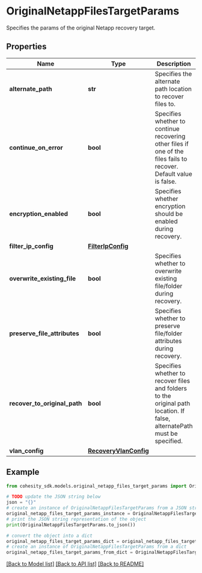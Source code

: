 # OriginalNetappFilesTargetParams

Specifies the params of the original Netapp recovery target.

## Properties

Name | Type | Description | Notes
------------ | ------------- | ------------- | -------------
**alternate_path** | **str** | Specifies the alternate path location to recover files to. | [optional] 
**continue_on_error** | **bool** | Specifies whether to continue recovering other files if one of the files fails to recover. Default value is false. | [optional] 
**encryption_enabled** | **bool** | Specifies whether encryption should be enabled during recovery. | [optional] 
**filter_ip_config** | [**FilterIpConfig**](FilterIpConfig.md) |  | [optional] 
**overwrite_existing_file** | **bool** | Specifies whether to overwrite existing file/folder during recovery. | [optional] 
**preserve_file_attributes** | **bool** | Specifies whether to preserve file/folder attributes during recovery. | [optional] 
**recover_to_original_path** | **bool** | Specifies whether to recover files and folders to the original path location. If false, alternatePath must be specified. | 
**vlan_config** | [**RecoveryVlanConfig**](RecoveryVlanConfig.md) |  | [optional] 

## Example

```python
from cohesity_sdk.models.original_netapp_files_target_params import OriginalNetappFilesTargetParams

# TODO update the JSON string below
json = "{}"
# create an instance of OriginalNetappFilesTargetParams from a JSON string
original_netapp_files_target_params_instance = OriginalNetappFilesTargetParams.from_json(json)
# print the JSON string representation of the object
print(OriginalNetappFilesTargetParams.to_json())

# convert the object into a dict
original_netapp_files_target_params_dict = original_netapp_files_target_params_instance.to_dict()
# create an instance of OriginalNetappFilesTargetParams from a dict
original_netapp_files_target_params_from_dict = OriginalNetappFilesTargetParams.from_dict(original_netapp_files_target_params_dict)
```
[[Back to Model list]](../README.md#documentation-for-models) [[Back to API list]](../README.md#documentation-for-api-endpoints) [[Back to README]](../README.md)


